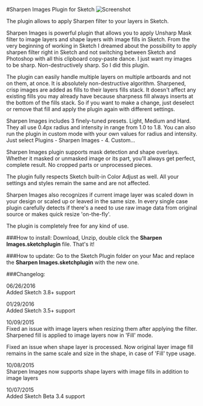 
#Sharpen Images Plugin for Sketch
![Screenshot](http://i.imgur.com/5vopqvq.png)

The plugin allows to apply Sharpen filter to your layers in Sketch.

Sharpen Images is powerful plugin that allows you to apply Unsharp Mask filter to image layers and shape layers with image fills in Sketch.
From the very beginning of working in Sketch I dreamed about the possibility to apply sharpen filter right in Sketch and not switching between Sketch and Photoshop with all this clipboard copy-paste dance. I just want my images to be sharp. Non-destructively sharp. So I did this plugin.

The plugin can easily handle multiple layers on multiple artboards and not on them, at once. It is absolutely non-destructive algorithm. Sharpened, crisp images are added as fills to their layers fills stack. It doesn't affect any existing fills you may already have because sharpness fill always inserts at the bottom of the fills stack. So if you want to make a change, just deselect or remove that fill and apply the plugin again with different settings.

Sharpen Images includes 3 finely-tuned presets. Light, Medium and Hard. They all use 0.4px radius and intensity in range from 1.0 to 1.8. You can also run the plugin in custom mode with your own values for radius and intensity. Just select Plugins - Sharpen Images - 4. Custom...

Sharpen Images plugin supports mask detection and shape overlays. Whether it masked or unmasked image or its part, you'll always get perfect, complete result. No cropped parts or unprocessed pieces. 

The plugin fully respects Sketch built-in Color Adjust as well. All your settings and styles remain the same and are not affected.

Sharpen Images also recognizes if current image layer was scaled down in your design or scaled up or leaved in the same size. In every single case plugin carefully detects if there's a need to use raw image data from original source or makes quick resize 'on-the-fly'.

The plugin is completely free for any kind of use. 

###How to install:
Download, Unzip, double click the <b>Sharpen Images.sketchplugin</b> file. That's it!

###How to update:
Go to the Sketch Plugin folder on your Mac and replace the <b>Sharpen Images.sketchplugin</b> with the new one.

###Changelog:

06/26/2016<br>
Added Sketch 3.8+ support

01/29/2016<br>
Added Sketch 3.5+ support

10/09/2015<br>
Fixed an issue with image layers when resizing them after applying the filter. Sharpened fill is applied to image layers now in 'Fill' mode.

Fixed an issue when shape layer is processed. Now original layer image fill remains in the same scale and size in the shape, in case of 'Fill' type usage.

10/08/2015<br>
Sharpen Images now supports shape layers with image fills in addition to image layers

10/07/2015<br>
Added Sketch Beta 3.4 support
